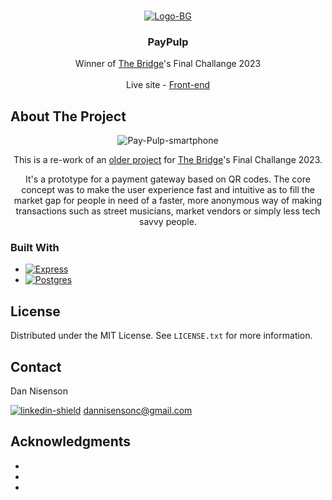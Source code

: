 <!-- Improved compatibility of back to top link: See: https://github.com/othneildrew/Best-README-Template/pull/73 -->
<a name="readme-top"></a>


<!-- PROJECT LOGO -->
<br />
<div align="center">
<a href="https://ibb.co/0Jrvt4T"><img src="https://i.ibb.co/0Jrvt4T/Logo-BG.png" alt="Logo-BG" border="0"></a>

<h3 align="center">PayPulp</h3>

  <p align="center">
    Winner of <a href="https://www.thebridge.tech" >The Bridge</a>'s Final Challange 2023
    <br />
    <br />    
    Live site
     - 
    <a href="https://github.com/DanNisenson/paypulp-v2-frontend">Front-end</a>
    
  </p>
</div>



<!-- ABOUT THE PROJECT -->
## About The Project

<div align="center">
<img src="https://i.ibb.co/mJ9nzyJ/Pay-Pulp-smartphone.png" alt="Pay-Pulp-smartphone" border="0" />

This is a re-work of an [older project](https://github.com/DanNisenson/paypulp-frontend) for <a href="https://www.thebridge.tech" >The Bridge</a>'s Final Challange 2023.

It's a prototype for a payment gateway based on QR codes. The core concept was to make the user experience fast and intuitive as to fill the market gap for people in need of a faster, more anonymous way of making transactions such as street musicians, market vendors or simply less tech savvy people.

</div>


### Built With

* [![Express][Express]][Express-url]
* [![Postgres][Postgres]][Postgres-url]



<!-- LICENSE -->
## License

Distributed under the MIT License. See `LICENSE.txt` for more information.



<!-- CONTACT -->
## Contact

Dan Nisenson 

[![linkedin-shield]][linkedin-url] dannisensonc@gmail.com

<!-- ACKNOWLEDGMENTS -->
## Acknowledgments

* []()
* []()
* []()



<!-- MARKDOWN LINKS & IMAGES -->
<!-- https://www.markdownguide.org/basic-syntax/#reference-style-links -->
[license-shield]: https://img.shields.io/github/license/github_username/repo_name.svg?style=for-the-badge
[license-url]: https://github.com/github_username/repo_name/blob/master/LICENSE.txt
[linkedin-shield]: https://img.shields.io/badge/-LinkedIn-black.svg?style=for-the-badge&logo=linkedin&colorB=555
[linkedin-url]: https://linkedin.com/in/dan
[Express]: https://img.shields.io/badge/express.js-000000?style=for-the-badge&logo=express&logoColor=white
[Express-url]: https://expressjs.com/
[Postgres]: https://img.shields.io/badge/PostgreSQL-316192?style=for-the-badge&logo=postgresql&logoColor=white
[Postgres-url]: https://www.postgresql.org/

